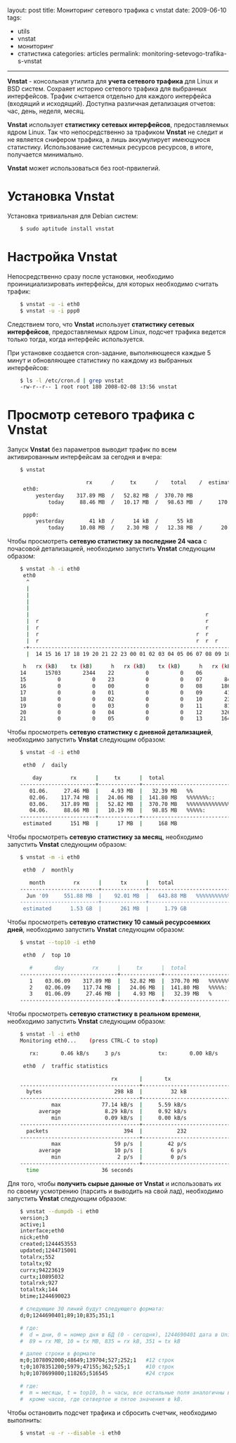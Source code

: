 layout: post
title: Мониторинг сетевого трафика с vnstat
date: 2009-06-10
tags:
- utils
- vnstat
- мониторинг
- статистика
categories: articles
permalink: monitoring-setevogo-trafika-s-vnstat

---

**Vnstat** - консольная утилита для **учета сетевого трафика** для Linux и BSD систем. Сохраяет историю сетевого трафика для выбранных интерфейсов. Трафик считается отдельно для каждого интерфейса (входящий и исходящий). Доступна различная детализация отчетов: час, день, неделя, месяц.

**Vnstat** использует **статистику сетевых интерфейсов**, предоставляемых ядром Linux. Так что непосредственно за трафиком **Vnstat** не следит и не является снифером трафика, а лишь аккумулирует имеющуюся статистику. Использование системных ресурсов ресурсов, в итоге, получается минимально.

**Vnstat** может использоваться без root-првилегий.

<!-- more -->

Установка Vnstat
================

Установка тривиальная для Debian систем:

``` bash
    $ sudo aptitude install vnstat
```

Настройка Vnstat
================

Непосредственно сразу после установки, необходимо проинициализировать интерфейсы, для которых необходимо считать трафик:

``` bash
    $ vnstat -u -i eth0
    $ vnstat -u -i ppp0
```
Следствием того, что **Vnstat** использует **статистику сетевых интерфейсов**, предоставляемых ядром Linux, подсчет трафика ведется только тогда, когда интерфейс используется.

При установке создается cron-задание, выполняющееся каждые 5 минут и обновляющее статистику по каждому из выбранных интерфейсов:

``` bash
    $ ls -l /etc/cron.d | grep vnstat
    -rw-r--r-- 1 root root 180 2008-02-08 13:56 vnstat
```
Просмотр сетевого трафика с Vnstat
==================================

Запуск **Vnstat** без параметров выводит трафик по всем активированным интерфейсам за сегодня и вчера:

``` bash
    $ vnstat

                         rx      /     tx      /    total    /  estimated
     eth0:
         yesterday    317.89 MB  /   52.82 MB  /  370.70 MB
             today     88.46 MB  /   10.17 MB  /   98.63 MB  /     170 MB

     ppp0:
         yesterday        41 kB  /      14 kB  /      55 kB
             today     10.08 MB  /    2.30 MB  /   12.38 MB  /      20 MB
```
Чтобы просмотреть **сетевую статистику за последние 24 часа** с почасовой детализацией, необходимо запустить **Vnstat** следующим образом:

``` bash
    $ vnstat -h -i eth0
     eth0                                                                     13:50
      ^                                                                    r
      |                                                                    r
      |                                                                    r
      |                                                                    r
      |                                                                    r
      |                                                        r           r  r
      |  r                                                     r           r  r
      |  r                                                     r           r  r
      |  r                                                  r  r        r  r  r
      |  r                                                  r  r  r     r  r  r
     -+--------------------------------------------------------------------------->
      |  14 15 16 17 18 19 20 21 22 23 00 01 02 03 04 05 06 07 08 09 10 11 12 13

     h   rx (kB)    tx (kB)      h   rx (kB)    tx (kB)      h   rx (kB)    tx (kB)
    14      15703       2344    22          0          0    06          0          0
    15          0          0    23          0          0    07       8450       2247
    16          0          0    00          0          0    08      18663       2935
    17          0          0    01          0          0    09       4191        766
    18          0          0    02          0          0    10       2305        337
    19          0          0    03          0          0    11       8157       1209
    20          0          0    04          0          0    12      32604       1729
    21          0          0    05          0          0    13      16418       1213
```
Чтобы просмотреть **сетевую статистику с дневной детализацией**, необходимо запустить **Vnstat** следующим образом:

``` bash
    $ vnstat -d -i eth0

     eth0  /  daily

        day         rx      |     tx      |  total
    ------------------------+-------------+----------------------------------------
       01.06.     27.46 MB  |    4.93 MB  |   32.39 MB   %%
       02.06.    117.74 MB  |   24.06 MB  |  141.80 MB   %%%%%%%::
       03.06.    317.89 MB  |   52.82 MB  |  370.70 MB   %%%%%%%%%%%%%%%%%%%%%::::
       04.06.     88.66 MB  |   10.19 MB  |   98.85 MB   %%%%%:
    ------------------------+-------------+----------------------------------------
     estimated      151 MB  |      17 MB  |     168 MB
```

Чтобы просмотреть **сетевую статистику за месяц**, необходимо запустить **Vnstat** следующим образом:

``` bash
    $ vnstat -m -i eth0

     eth0  /  monthly

       month         rx      |      tx      |   total
    -------------------------+--------------+--------------------------------------
      Jun '09     551.88 MB  |    92.01 MB  |   643.88 MB   %%%%%%%%%%%%%%%%%%%:::
    -------------------------+--------------+--------------------------------------
     estimated      1.53 GB  |      261 MB  |     1.79 GB
```

Чтобы просмотреть **сетевую статистику 10 самый ресурсоемких дней**, необходимо запустить **Vnstat** следующим образом:

``` bash
    $ vnstat --top10 -i eth0

     eth0  /  top 10

       #       day         rx      |     tx      |  total
    -------------------------------+-------------+---------------------------------
       1    03.06.09    317.89 MB  |   52.82 MB  |  370.70 MB   %%%%%%%%%%%%%%%:::
       2    02.06.09    117.74 MB  |   24.06 MB  |  141.80 MB   %%%%%:
       3    01.06.09     27.46 MB  |    4.93 MB  |   32.39 MB   %
    -------------------------------+-------------+---------------------------------
```

Чтобы просмотреть **сетевую статистику в реальном времени**, необходимо запустить **Vnstat** следующим образом:

``` bash
    $ vnstat -l -i eth0
    Monitoring eth0...    (press CTRL-C to stop)

       rx:       0.46 kB/s     3 p/s            tx:       0.00 kB/s     0 p/s^C

     eth0  /  traffic statistics

                                 rx       |       tx
    --------------------------------------+----------------------------------------
      bytes                       298 kB  |         32 kB
    --------------------------------------+----------------------------------------
              max             77.14 kB/s  |     5.59 kB/s
          average              8.29 kB/s  |     0.92 kB/s
              min              0.09 kB/s  |     0.00 kB/s
    --------------------------------------+----------------------------------------
      packets                        394  |           232
    --------------------------------------+----------------------------------------
              max                 59 p/s  |        42 p/s
          average                 10 p/s  |         6 p/s
              min                  2 p/s  |         0 p/s
    --------------------------------------+----------------------------------------
      time                    36 seconds
```

Для того, чтобы **получить сырые данные от Vnstat** и использовать их по своему усмотрению (парсить и выводить на свой лад), необходимо запустить **Vnstat** следующим образом:
``` bash
    $ vnstat --dumpdb -i eth0
    version;3
    active;1
    interface;eth0
    nick;eth0
    created;1244453553
    updated;1244715001
    totalrx;552
    totaltx;92
    currx;94223619
    curtx;10895032
    totalrxk;927
    totaltxk;144
    btime;1244690023

    # следующие 30 линий будут следующего формата:
    d;0;1244690401;89;10;835;351;1

    # где:
    #  d = дни, 0 = номер дня в БД (0 - сегодня), 1244690401 дата в Unix time,
    #  89 = rx MB, 10 = tx MB, 835 = rx kB, 351 = tx kB

    # далее строки в формате
    m;0;1078092000;48649;139704;527;252;1   #12 строк
    t;0;1078351200;5979;47155;362;525;1     #10 строк
    h;0;1078699800;118265;516545            #24 строк

    # где:
    #  m = месяцы, t = top10, h = часы, все остальные поля аналогичны выше описанному для дней,
    #  кроме часов, где сетвертое и пятое значения в kB.
```

Чтобы остановить подсчет трафика и сбросить счетчик, необходимо выполнить:

``` bash
    $ vnstat -u -r --disable -i eth0
```
